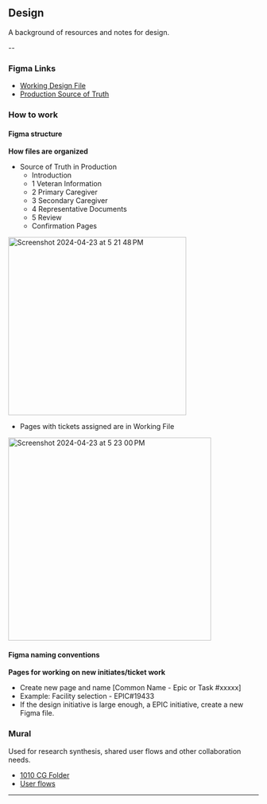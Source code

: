 ## Design 
A background of resources and notes for design.

-- 

### Figma Links

- [Working Design File](https://www.figma.com/file/TxXD5bGUOhbHHWLb85GPjK/10-10CG?type=design&node-id=0-1&mode=design&t=lktLzYtgxdXayCsO-0)
- [Production Source of Truth](https://www.figma.com/design/ZLGXh1HFssRudTJeX190Zg/10-10CG---Production-File?node-id=0-1&p=f&t=kYJ2PseRThApGtv3-0)


### How to work 
#### Figma structure 

**How files are organized**
- Source of Truth in Production
  - Introduction 
  - 1 Veteran Information
  - 2 Primary Caregiver
  - 3 Secondary Caregiver
  - 4 Representative Documents
  - 5 Review
  - Confirmation Pages
<img width="358" alt="Screenshot 2024-04-23 at 5 21 48 PM" src="https://github.com/department-of-veterans-affairs/va.gov-team/assets/98367393/c463affe-9302-4202-803e-e214b49470be">


- Pages with tickets assigned are in Working File
<img width="408" alt="Screenshot 2024-04-23 at 5 23 00 PM" src="https://github.com/department-of-veterans-affairs/va.gov-team/assets/98367393/dda22117-bac3-4cf1-bcba-b13c9a433c03">



#### Figma naming conventions

**Pages for working on new initiates/ticket work**
- Create new page and name [Common Name - Epic or Task #xxxxx]
- Example: Facility selection - EPIC#19433
- If the design initiative is large enough, a EPIC initiative, create a new Figma file.



### Mural 

Used for research synthesis, shared user flows and other collaboration needs. 

- [1010 CG Folder](https://app.mural.co/t/departmentofveteransaffairs9999/r/1670613238628?folderUuid=82517a91-2a5c-40ad-9f76-edb2212f06ba)
- [User flows](https://app.mural.co/t/departmentofveteransaffairs9999/m/departmentofveteransaffairs9999/1711491442696/6c33e417dbfd2cb893452606262192fcb79a579b?sender=uadf1ed7fe7c76f0914967329)



---



